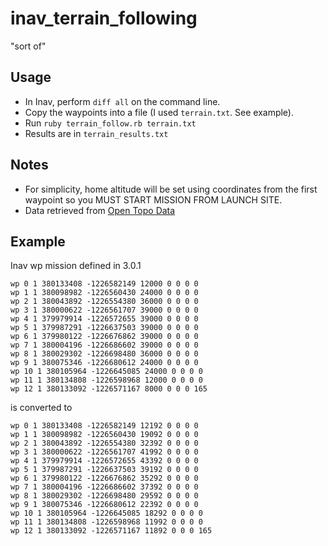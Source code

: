 # inav_terrain_following
"sort of"
## Usage
* In Inav, perform `diff all` on the command line.  
* Copy the waypoints into a file (I used `terrain.txt`.  See example).  
* Run `ruby terrain_follow.rb terrain.txt`
* Results are in `terrain_results.txt`

## Notes
* For simplicity, home altitude will be set using coordinates from the first waypoint so you MUST START MISSION FROM LAUNCH SITE.
* Data retrieved from [Open Topo Data](https://www.opentopodata.org)

## Example
Inav wp mission defined in 3.0.1
```
wp 0 1 380133408 -1226582149 12000 0 0 0 0
wp 1 1 380098982 -1226560430 24000 0 0 0 0
wp 2 1 380043892 -1226554380 36000 0 0 0 0
wp 3 1 380000622 -1226561707 39000 0 0 0 0
wp 4 1 379979914 -1226572655 39000 0 0 0 0
wp 5 1 379987291 -1226637503 39000 0 0 0 0
wp 6 1 379980122 -1226676862 39000 0 0 0 0
wp 7 1 380004196 -1226686602 39000 0 0 0 0
wp 8 1 380029302 -1226698480 36000 0 0 0 0
wp 9 1 380075346 -1226680612 24000 0 0 0 0
wp 10 1 380105964 -1226645085 24000 0 0 0 0
wp 11 1 380134808 -1226598968 12000 0 0 0 0
wp 12 1 380133092 -1226571167 8000 0 0 0 165
```
is converted to
```
wp 0 1 380133408 -1226582149 12192 0 0 0 0
wp 1 1 380098982 -1226560430 19092 0 0 0 0
wp 2 1 380043892 -1226554380 32392 0 0 0 0
wp 3 1 380000622 -1226561707 41992 0 0 0 0
wp 4 1 379979914 -1226572655 43392 0 0 0 0
wp 5 1 379987291 -1226637503 39192 0 0 0 0
wp 6 1 379980122 -1226676862 35292 0 0 0 0
wp 7 1 380004196 -1226686602 37392 0 0 0 0
wp 8 1 380029302 -1226698480 29592 0 0 0 0
wp 9 1 380075346 -1226680612 22392 0 0 0 0
wp 10 1 380105964 -1226645085 18292 0 0 0 0
wp 11 1 380134808 -1226598968 11992 0 0 0 0
wp 12 1 380133092 -1226571167 11892 0 0 0 165
```
